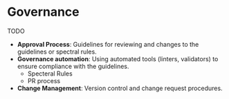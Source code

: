 # Governance

TODO

- **Approval Process**: Guidelines for reviewing and changes to the guidelines or spectral rules.
- **Governance automation**: Using automated tools (linters, validators) to ensure compliance with the guidelines.
  - Specteral Rules
  - PR process
- **Change Management**: Version control and change request procedures.
